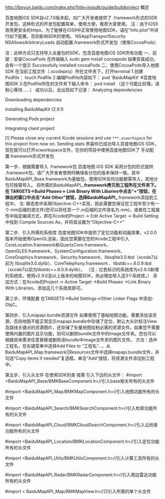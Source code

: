 http://lbsyun.baidu.com/index.php?title=iossdk/guide/buildproject
概述

百度地图iOS SDK自v2.7.0版本起，向广大开发者提供了 .framework形式的SDK开发包，这种形式的开发包配置简单，使用方便，推荐大家使用。
注：由于iOS9改用更安全的https，为了能够在iOS9中正常使用地图SDK，请在"Info.plist"中进行如下配置，否则影响SDK的使用。
<key>NSAppTransportSecurity</key>
<dict>
<key>NSAllowsArbitraryLoads</key>
<true/>
</dict>
自动配置.framework形式开发包（使用CocoaPods）

注：此种方式只支持导入全量包的SDK，包含百度地图iOS SDK所有功能
一、前提：安装CocoaPods
在终端输入
sudo gem install cocoapods
如果安装成功，会有一个提示
Successfully installed cocoaPods
二、使用CocoaPods导入地图SDK
在当前工程文件（.xcodeproj）所在文件夹下，打开terminal
1.创建Podfile：
touch Podfile
2.编辑Podfile内容如下：
pod 'BaiduMapKit' #百度地图SDK
3.在Podfile所在的文件夹下输入命令：
pod install （这个可能比较慢，请耐心等待……）
成功以后，会出现如下记录：
Analyzing dependencies

Downloading dependencies

Installing BaiduMapKit (2.9.1)

Generating Pods project

Integrating client project

[!] Please close any current Xcode sessions and use `***.xcworkspace` for this project from now on.
Sending stats
恭喜你已成功导入百度地图iOS SDK，现在就可以打开xcworkspace文件，在你的项目中使用百度地图SDK了
手动配置.framework形式开发包

第一步、根据需要导入 .framework包
百度地图 iOS SDK 采用分包的形式提供 .framework包，请广大开发者使用时确保各分包的版本保持一致。其中BaiduMapAPI_Base.framework为基础包，使用SDK任何功能都需导入，其他分包可按需导入。
将所需的BaiduMapAPI_**.framework拷贝到工程所在文件夹下。
在 TARGETS->Build Phases-> Link Binary With Libaries中点击“+”按钮，在弹出的窗口中点击“Add Other”按钮，选择BaiduMapAPI_**.framework添加到工程中。
注: 静态库中采用Objective-C++实现，因此需要您保证您工程中至少有一个.mm后缀的源文件(您可以将任意一个.m后缀的文件改名为.mm)，或者在工程属性中指定编译方式，即在Xcode的Project -> Edit Active Target -> Build Setting 中找到 Compile Sources As，并将其设置为"Objective-C++"

第二步、引入所需的系统库
百度地图SDK中提供了定位功能和动画效果，v2.0.0版本开始使用OpenGL渲染，因此您需要在您的Xcode工程中引入CoreLocation.framework和QuartzCore.framework、OpenGLES.framework、SystemConfiguration.framework、CoreGraphics.framework、Security.framework、libsqlite3.0.tbd（xcode7以前为 libsqlite3.0.dylib）、CoreTelephony.framework 、libstdc++.6.0.9.tbd（xcode7以前为libstdc++.6.0.9.dylib）。
（注：红色标识的系统库为v2.9.0新增的系统库，使用v2.9.0及以上版本的地图SDK，务必增加导入这3个系统库。）
添加方式：在Xcode的Project -> Active Target ->Build Phases ->Link Binary With Libraries，添加这几个系统库即可。

第三步、环境配置
在TARGETS->Build Settings->Other Linker Flags 中添加-ObjC。

第四步、引入mapapi.bundle资源文件
如果使用了基础地图功能，需要添加该资源，否则地图不能正常显示mapapi.bundle中存储了定位、默认大头针标注View及路线关键点的资源图片，还存储了矢量地图绘制必需的资源文件。如果您不需要使用内置的图片显示功能，则可以删除bundle文件中的image文件夹。您也可以根据具体需求任意替换或删除该bundle中image文件夹的图片文件。
方法：选中工程名，在右键菜单中选择Add Files to “工程名”…，从BaiduMapAPI_Map.framework||Resources文件中选择mapapi.bundle文件，并勾选“Copy items if needed”复选框，单击“Add”按钮，将资源文件添加到工程中。

第五步、引入头文件
在使用SDK的类 按需 引入下边的头文件：
#import <BaiduMapAPI_Base/BMKBaseComponent.h>//引入base相关所有的头文件

#import <BaiduMapAPI_Map/BMKMapComponent.h>//引入地图功能所有的头文件

#import <BaiduMapAPI_Search/BMKSearchComponent.h>//引入检索功能所有的头文件

#import <BaiduMapAPI_Cloud/BMKCloudSearchComponent.h>//引入云检索功能所有的头文件

#import <BaiduMapAPI_Location/BMKLocationComponent.h>//引入定位功能所有的头文件

#import <BaiduMapAPI_Utils/BMKUtilsComponent.h>//引入计算工具所有的头文件

#import <BaiduMapAPI_Radar/BMKRadarComponent.h>//引入周边雷达功能所有的头文件

#import < BaiduMapAPI_Map/BMKMapView.h>//只引入所需的单个头文件
